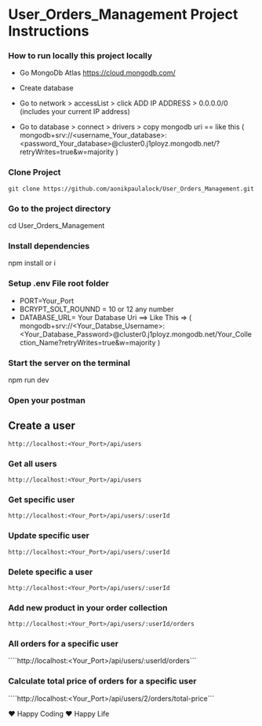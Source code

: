# User_Orders_Management Project Instructions

### How to run locally this project locally

- Go MongoDb Atlas
  https://cloud.mongodb.com/

- Create database

- Go to network > accessList > click ADD IP ADDRESS > 0.0.0.0/0 (includes your current IP address)

- Go to database > connect > drivers > copy mongodb uri == like this ( mongodb+srv://<username_Your_database>:<password_Your_database>@cluster0.j1ployz.mongodb.net/?retryWrites=true&w=majority )

### Clone Project

```git clone https://github.com/aonikpaulalock/User_Orders_Management.git```

### Go to the project directory

cd User_Orders_Management

### Install dependencies

npm install or i

### Setup .env File root folder

- PORT=Your_Port
- BCRYPT_SOLT_ROUNND = 10 or 12 any number
- DATABASE_URL= Your Database Uri ==> Like This => ( mongodb+srv://<Your_Databse_Username>:<Your_Database_Password>@cluster0.j1ployz.mongodb.net/Your_Collection_Name?retryWrites=true&w=majority )

### Start the server on the terminal

npm run dev

### Open your postman

## Create a user

```http://localhost:<Your_Port>/api/users```

### Get all users

```http://localhost:<Your_Port>/api/users```

### Get specific user

```http://localhost:<Your_Port>/api/users/:userId```

### Update specific user

```http://localhost:<Your_Port>/api/users/:userId```

### Delete specific a user

```http://localhost:<Your_Port>/api/users/:userId```

### Add new product in your order collection

```http://localhost:<Your_Port>/api/users/:userId/orders```

### All orders for a specific user

````http://localhost:<Your_Port>/api/users/:userId/orders```

### Calculate total price of orders for a specific user

````http://localhost:<Your_Port>/api/users/2/orders/total-price```

❤️ Happy Coding
❤️ Happy Life
